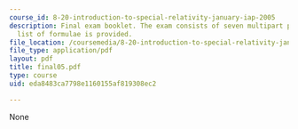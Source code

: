 ```yaml
---
course_id: 8-20-introduction-to-special-relativity-january-iap-2005
description: Final exam booklet. The exam consists of seven multipart problems. A
  list of formulae is provided.
file_location: /coursemedia/8-20-introduction-to-special-relativity-january-iap-2005/eda8483ca7798e1160155af819308ec2_final05.pdf
file_type: application/pdf
layout: pdf
title: final05.pdf
type: course
uid: eda8483ca7798e1160155af819308ec2

---
```

None